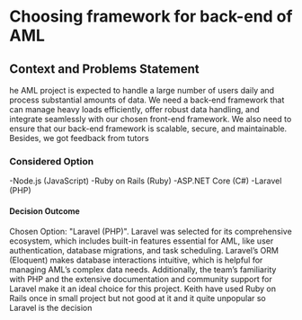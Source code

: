 # Choosing framework for back-end of AML

## Context and Problems Statement
    
he AML project is expected to handle a large number of users daily and process substantial amounts of data. We need a back-end framework that can manage heavy loads efficiently, offer robust data handling, and integrate seamlessly with our chosen front-end framework. We also need to ensure that our back-end framework is scalable, secure, and maintainable. Besides, we got feedback from tutors
### Considered Option 

-Node.js (JavaScript) 
-Ruby on Rails (Ruby)
-ASP.NET Core (C#) 
-Laravel (PHP)
#### Decision Outcome

Chosen Option: "Laravel (PHP)". Laravel was selected for its comprehensive ecosystem, which includes built-in features essential for AML, like user authentication, database migrations, and task scheduling. Laravel’s ORM (Eloquent) makes database interactions intuitive, which is helpful for managing AML’s complex data needs. Additionally, the team’s familiarity with PHP and the extensive documentation and community support for Laravel make it an ideal choice for this project. Keith have used Ruby on Rails once in small project but not good at it and it quite unpopular so Laravel is the decision